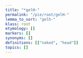 ```yaml
---
title: "*gelH-"
permalink: "/pie/root/gelH-"
lemma_to_sort: "gelh-"
klass: root
etymology: []
markers: []
synonyms: []
definitions: [["naked", "head"]]
topics: []
---
```

